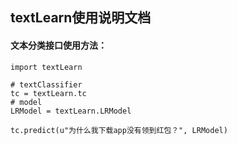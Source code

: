 ## textLearn使用说明文档

#### 文本分类接口使用方法：
	
	
	import textLearn
	
	# textClassifier
	tc = textLearn.tc
	# model
	LRModel = textLearn.LRModel
	
	tc.predict(u"为什么我下载app没有领到红包？", LRModel)
	
